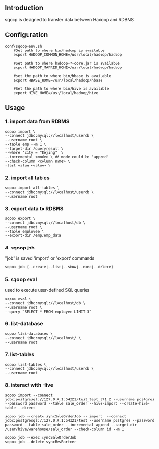 ## Introduction
sqoop is designed to transfer data between Hadoop and RDBMS

## Configuration
```
conf/sqoop-env.sh
    #Set path to where bin/hadoop is available
    export HADOOP_COMMON_HOME=/usr/local/hadoop/hadoop

    #Set path to where hadoop-*-core.jar is available
    export HADOOP_MAPRED_HOME=/usr/local/hadoop/hadoop

    #set the path to where bin/hbase is available
    export HBASE_HOME=/usr/local/hadoop/hbase

    #Set the path to where bin/hive is available
    export HIVE_HOME=/usr/local/hadoop/hive

```

## Usage
### 1. import data from RDBMS
```
sqoop import \
--connect jdbc:mysql://localhost/userdb \
--username root \
--table emp --m 1 \
--target-dir /queryresult \
--where 'city = "Bejing"' \
--incremental <mode> \ ## mode could be 'append'
--check-column <column name> \
-last value <value> \

```
### 2. import all tables
```
sqoop import-all-tables \
--connect jdbc:mysql://localhost/userdb \
--username root
```

### 3. export data to RDBMS
```
sqoop export \
--connect jdbc:mysql://localhost/db \
--username root \
--table employee \ 
--export-dir /emp/emp_data
```

### 4. sqoop job
"job" is saved 'import' or 'export' commands

```
sqoop job [--create|--list|--show|--exec|--delete]

```
### 5. sqoop eval
used to execute user-defined SQL queries
```
sqoop eval \
--connect jdbc:mysql://localhost/db \
--username root \ 
--query “SELECT * FROM employee LIMIT 3”
```
### 6. list-database
```
sqoop list-databases \
--connect jdbc:mysql://localhost/ \
--username root
```
### 7. list-tables
```
sqoop list-tables \
--connect jdbc:mysql://localhost/userdb \
--username root
```


### 8. interact with Hive 
```
sqoop import --connect jdbc:postgresql://127.0.0.1:54321/test_test_171_2 --username postgres --password password --table sale_order --hive-import --create-hive-table --direct

sqoop job --create syncSaleOrderJob -- import  --connect jdbc:postgresql://127.0.0.1:54321/test --username postgres --password password --table sale_order --incremental append --target-dir /user/hive/warehouse/sale_order --check-column id --m 1

sqoop job --exec syncSaleOrderJob
sqoop job --delete syncResPartner

```
